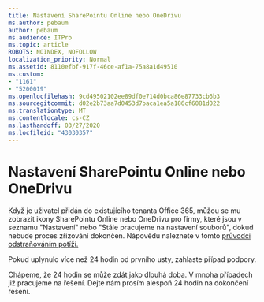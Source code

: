 ```yaml
---
title: Nastavení SharePointu Online nebo OneDrivu
ms.author: pebaum
author: pebaum
ms.audience: ITPro
ms.topic: article
ROBOTS: NOINDEX, NOFOLLOW
localization_priority: Normal
ms.assetid: 8110efbf-917f-46ce-af1a-75a8a1d49510
ms.custom:
- "1161"
- "5200019"
ms.openlocfilehash: 9cd49502102ee89df0e714d0bca86e87733cb6b3
ms.sourcegitcommit: d02e2b73aa7d0453d7baca1ea5a186cf6081d022
ms.translationtype: MT
ms.contentlocale: cs-CZ
ms.lasthandoff: 03/27/2020
ms.locfileid: "43030357"
---
```

# <a name="sharepoint-online-or-onedrive-setting-up"></a>Nastavení SharePointu Online nebo OneDrivu

Když je uživatel přidán do existujícího tenanta Office 365, můžou se mu zobrazit ikony SharePointu Online nebo OneDrivu pro firmy, které jsou v seznamu "Nastavení" nebo "Stále pracujeme na nastavení souborů", dokud nebude proces zřizování dokončen. Nápovědu naleznete v tomto [průvodci odstraňováním potíží.](https://docs.microsoft.com/sharepoint/support/sites/troubleshooting-guide-for-sites-stopped-at-provisioning)

Pokud uplynulo více než 24 hodin od prvního usty, zahlaste případ podpory.

Chápeme, že 24 hodin se může zdát jako dlouhá doba. V mnoha případech již pracujeme na řešení. Dejte nám prosím alespoň 24 hodin na dokončení řešení.
